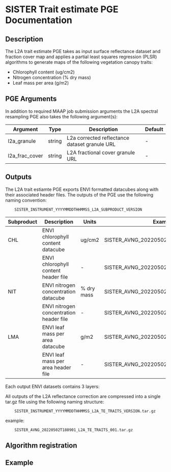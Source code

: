 # SISTER Trait estimate PGE Documentation## DescriptionThe L2A trait estimate PGE takes as input surface reflectance dataset and fraction cover map and applies a partial least squares regression (PLSR) algorithms to generate maps of the following vegetation canopy traits:

- Chlorophyll content (ug/cm2) 
- Nitrogen concentration (% dry mass)
- Leaf mass per area (g/m2)
## PGE ArgumentsIn addition to required MAAP job submission arguments the L2A spectral resampling PGE also takes the following argument(s):|Argument| Type |  Description | Default||---|---|---|---|| l2a_granule| string |L2a corrected reflectance dataset granule URL| -|| l2a_frac\_cover| string |L2A fractional cover granule URL| -|
## OutputsThe L2A trait estiamte PGE exports ENVI formatted datacubes along with their associated header files. The outputs of the PGE use the following naming convention:		SISTER_INSTRUMENT_YYYYMMDDTHHMMSS_L2A_SUBPRODUCT_VERSION|Subproduct| Description |  Units |Example filename ||---|---|---|---|| CHL| ENVI chlorophyll content datacube | ug/cm2 | SISTER_AVNG\_20220502T180901\_L2A\_TE\_CHL\_001 || | ENVI chlorophyll content header file  | - | SISTER_AVNG\_20220502T180901\_L2A\_TE\_CHL\_001.hdr || NIT| ENVI nitrogen concentration datacube | % dry mass| SISTER_AVNG\_20220502T180901\_L2A\_TE\_NIT\_001 || | ENVI nitrogen concentration header file  | - | SISTER_AVNG\_20220502T180901\_L2A\_NIT\_TE\_001.hdr || LMA| ENVI leaf mass per area datacube | g/m2 | SISTER_AVNG\_20220502T180901\_L2A\_TE\_LMA\_001 || | ENVI leaf mass per area  header file  | - | SISTER_AVNG\_20220502T180901\_L2A\_TE\_LMA\_001.hdr |Each output ENVI datasets contains 3 layers:All outputs of the L2A reflectance correction are compressed into a single tar.gz file using the following naming structure: 	 	SISTER_INSTRUMENT_YYYYMMDDTHHMMSS_L2A_TE_TRAITS_VERSION.tar.gzexample:		SISTER_AVNG_20220502T180901_L2A_TE_TRAITS_001.tar.gz## Algorithm registration
## Example